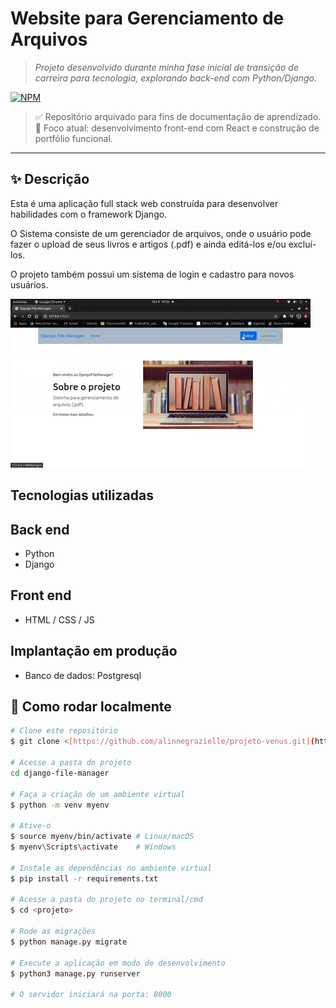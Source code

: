 # Website para Gerenciamento de Arquivos

> _Projeto desenvolvido durante minha fase inicial de transição de carreira para tecnologia, explorando back-end com Python/Django._


[![NPM](https://img.shields.io/npm/l/react)](https://github.com/alinnegrazielle/DjangoFileManager/blob/main/LICENSE)

> ✅ Repositório arquivado para fins de documentação de aprendizado.  
> 🎯 Foco atual: desenvolvimento front-end com React e construção de portfólio funcional.

---

## ✨ Descrição

Esta é uma aplicação full stack web construída para desenvolver habilidades com o framework Django.

O Sistema consiste de um gerenciador de arquivos, onde o usuário pode fazer o upload de seus livros e artigos (.pdf) e ainda editá-los e/ou excluí-los.

O projeto também possui um sistema de login e cadastro para novos usuários.

![](https://github.com/alinnegrazielle/DjangoFileManager/blob/main/django.gif)

## Tecnologias utilizadas

## Back end

- Python
- Django

## Front end

- HTML / CSS / JS

## Implantação em produção

- Banco de dados: Postgresql

## 🚀 Como rodar localmente

```bash
# Clone este repositório
$ git clone <[https://github.com/alinnegrazielle/projeto-venus.git](https://github.com/alinnegrazielle/django-file-manager.git)>

# Acesse a pasta do projeto
cd django-file-manager

# Faça a criação de um ambiente virtual
$ python -m venv myenv

# Ative-o
$ source myenv/bin/activate # Linux/macOS
$ myenv\Scripts\activate    # Windows

# Instale as dependências no ambiente virtual
$ pip install -r requirements.txt

# Acesse a pasta do projeto no terminal/cmd
$ cd <projeto>

# Rode as migrações
$ python manage.py migrate

# Execute a aplicação em modo de desenvolvimento
$ python3 manage.py runserver

# O servidor iniciará na porta: 8000
```

